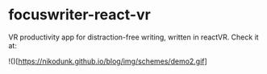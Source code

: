 # focuswriter-react-vr
VR productivity app for distraction-free writing, written in reactVR. Check it at:

!()[https://nikodunk.github.io/blog/img/schemes/demo2.gif]
